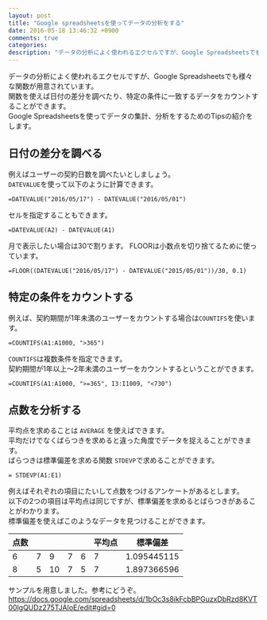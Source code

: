 ```yaml
---
layout: post
title: "Google spreadsheetsを使ってデータの分析をする"
date: 2016-05-18 13:46:32 +0900
comments: true
categories: 
description: "データの分析によく使われるエクセルですが、Google Spreadsheetsでも様々な関数が用意されています。関数を使えば日付の差分を調べたり、特定の条件に一致するデータをカウントすることができます。"
---
```


データの分析によく使われるエクセルですが、Google Spreadsheetsでも様々な関数が用意されています。  
関数を使えば日付の差分を調べたり、特定の条件に一致するデータをカウントすることができます。  
Google Spreadsheetsを使ってデータの集計、分析をするためのTipsの紹介をします。

## 日付の差分を調べる

例えばユーザーの契約日数を調べたいとしましょう。  
`DATEVALUE`を使って以下のように計算できます。

```
=DATEVALUE("2016/05/17") - DATEVALUE("2016/05/01")
```

セルを指定することもできます。

```
=DATEVALUE(A2) - DATEVALUE(A1)
```

月で表示したい場合は30で割ります。
FLOORは小数点を切り捨てるために使っています。

```
=FLOOR((DATEVALUE("2016/05/17") - DATEVALUE("2015/05/01"))/30, 0.1)
```

## 特定の条件をカウントする

例えば、契約期間が1年未満のユーザーをカウントする場合は`COUNTIFS`を使います。

```
=COUNTIFS(A1:A1000, ">365")
```

`COUNTIFS`は複数条件を指定できます。  
契約期間が1年以上〜2年未満のユーザーをカウントするということができます。

```
=COUNTIFS(A1:A1000, ">=365", I3:I1009, "<730")
```

## 点数を分析する

平均点を求めることは `AVERAGE` を使えばできます。  
平均だけでなくばらつきを求めると違った角度でデータを捉えることができます。  
ばらつきは標準偏差を求める関数 `STDEVP`で求めることができます。

```
= STDEVP(A1:E1)
```

例えばそれぞれの項目にたいして点数をつけるアンケートがあるとします。  
以下の2つの項目は平均点は同じですが、標準偏差を求めるとばらつきがあることがわかります。  
標準偏差を使えばこのようなデータを見つけることができます。

点数 | | | | | 平均点  | 標準偏差
------------ | ------------- | ------------- | ------------- | ------------- | ------------- | -------------
6 |  7  |  9  |  7  |  6  |  7  |  1.095445115
8 |   5  |  10  |  7  |  5  |  7  | 1.897366596

サンプルを用意しました。参考にどうぞ。  
https://docs.google.com/spreadsheets/d/1bOc3s8ikFcbBPGuzxDbRzd8KVT00lgQUDz275TJAIoE/edit#gid=0
